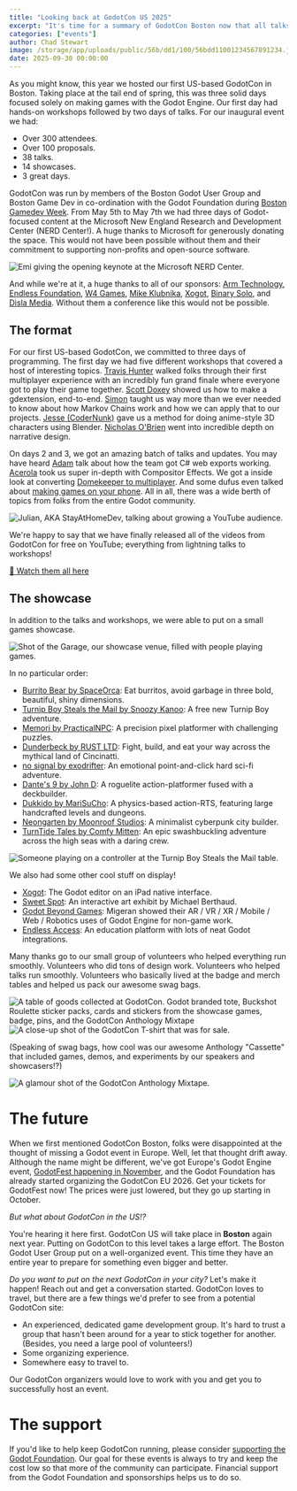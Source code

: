 ```yaml
---
title: "Looking back at GodotCon US 2025"
excerpt: "It's time for a summary of GodotCon Boston now that all talks are available on Youtube."
categories: ["events"]
author: Chad Stewart
image: /storage/app/uploads/public/56b/dd1/100/56bdd11001234567891234.jpg
date: 2025-09-30 00:00:00
---
```


As you might know, this year we hosted our first US-based GodotCon in Boston. Taking place at the tail end of spring, this was three solid days focused solely on making games with the Godot Engine. Our first day had hands-on workshops followed by two days of talks. For our inaugural event we had:

* Over 300 attendees.
* Over 100 proposals.
* 38 talks.
* 14 showcases.
* 3 great days.

GodotCon was run by members of the Boston Godot User Group and Boston Game Dev in co-ordination with the Godot Foundation during [Boston Gamedev Week](https://gamedev.boston/). From May 5th to May 7th we had three days of Godot-focused content at the Microsoft New England Research and Development Center (NERD Center!). A huge thanks to Microsoft for generously donating the space. This would not have been possible without them and their commitment to supporting non-profits and open-source software.

![Emi giving the opening keynote at the Microsoft NERD Center.](/storage/app/uploads/public/56b/dd1/100/56bdd110020250506091817.webp)

And while we're at it, a huge thanks to all of our sponsors: [Arm Technology](https://www.arm.com/), [Endless Foundation](https://www.endlessglobal.com/the-endless-foundation), [W4 Games](https://www.w4games.com/), [Mike Klubnika](https://mikeklubnika.com/), [Xogot](https://xogot.com/), [Binary Solo](https://www.binarysolo.com), and [Disla Media](https://dislamedia.com/). Without them a conference like this would not be possible.

## The format

For our first US-based GodotCon, we committed to three days of programming. The first day we had five different workshops that covered a host of interesting topics. [Travis Hunter](https://www.youtube.com/watch?v=tK2ACXUGcrY) walked folks through their first multiplayer experience with an incredibly fun grand finale where everyone got to play their game together. [Scott Doxey](https://www.youtube.com/watch?v=JqL_oZ9SG7Q) showed us how to make a gdextension, end-to-end. [Simon](https://www.youtube.com/watch?v=wWD7OCx7tNs) taught us way more than we ever needed to know about how Markov Chains work and how we can apply that to our projects. [Jesse (CoderNunk)](https://www.youtube.com/watch?v=k1GvvrkIq-8) gave us a method for doing anime-style 3D characters using Blender. [Nicholas O'Brien](https://www.youtube.com/watch?v=f0CsbuHDr44) went into incredible depth on narrative design.

On days 2 and 3, we got an amazing batch of talks and updates. You may have heard [Adam](https://www.youtube.com/watch?v=u_WMJG0menc) talk about how the team got C# web exports working. [Acerola](https://www.youtube.com/watch?v=fiyf4XPanf4) took us super in-depth with Compositor Effects. We got a inside look at converting [Domekeeper to multiplayer](https://www.youtube.com/watch?v=MEZoKKAoUAU). And some dufus even talked about [making games on your phone](https://www.youtube.com/watch?v=qoCWp_oP9Ng). All in all, there was a wide berth of topics from folks from the entire Godot community.

![Julian, AKA StayAtHomeDev, talking about growing a YouTube audience.](/storage/app/uploads/public/56b/dd1/100/56bdd11001234567891233.webp)

We're happy to say that we have finally released all of the videos from GodotCon for free on YouTube;  everything from lightning talks to workshops!

[🔗 Watch them all here](https://www.youtube.com/watch?v=fiyf4XPanf4&list=PLeG_dAglpVo5oOrjQqDTMQadVDqe1Zsom)

## The showcase

In addition to the talks and workshops, we were able to put on a small games showcase. 

![Shot of the Garage, our showcase venue, filled with people playing games.](/storage/app/uploads/public/56b/dd1/100/56bdd1100171748217.jpg)

In no particular order:

* [Burrito Bear by SpaceOrca](https://store.steampowered.com/app/1941420/Burrito_Bear/): Eat burritos, avoid garbage in three bold, beautiful, shiny dimensions.
* [Turnip Boy Steals the Mail by Snoozy Kanoo](https://store.steampowered.com/app/3660860/Turnip_Boy_Steals_the_Mail/): A free new Turnip Boy adventure.
* [Memori by PracticalNPC](https://store.steampowered.com/app/1712700/Memori/): A precision pixel platformer with challenging puzzles.
* [Dunderbeck by RUST LTD](https://store.steampowered.com/app/2477750/Dunderbeck/): Fight, build, and eat your way across the mythical land of Cincinatti. 
* [no signal by exodrifter](https://store.steampowered.com/app/2840590/no_signal/): An emotional point-and-click hard sci-fi adventure.
* [Dante's 9 by John D](https://store.steampowered.com/app/3293350/Dantes_9/): A roguelite action-platformer fused with a deckbuilder.
* [Dukkido by MariSuCho](https://store.steampowered.com/app/3186280/Dukkido/): A physics-based action-RTS, featuring large handcrafted levels and dungeons.
* [Neongarten by Moonroof Studios](https://store.steampowered.com/app/3211750/Neongarten/): A minimalist cyberpunk city builder.
* [TurnTide Tales by Comfy Mitten](https://www.comfymitten.games/devlog/turntide-tales): An epic swashbuckling adventure across the high seas with a daring crew.

![Someone playing on a controller at the Turnip Boy Steals the Mail table.](/storage/app/uploads/public/56b/dd1/100/56bdd11005214.webp)

We also had some other cool stuff on display!
* [Xogot](https://xogot.com/): The Godot editor on an iPad native interface.
* [Sweet Spot](https://www.youtube.com/watch?v=b-NQg4g9o0Q): An interactive art exhibit by Michael Berthaud.
* [Godot Beyond Games](https://migeran.com/): Migeran showed their AR / VR / XR / Mobile / Web / Robotics uses of Godot Engine for non-game work.
* [Endless Access](https://www.endlessglobal.com/foundation/access): An education platform with lots of neat Godot integrations.

Many thanks go to our small group of volunteers who helped everything run smoothly. Volunteers who did tons of design work. Volunteers who helped talks run smoothly. Volunteers who basically lived at the badge and merch tables and helped us pack our awesome swag bags. 

![A table of goods collected at GodotCon. Godot branded tote, Buckshot Roulette sticker packs, cards and stickers from the showcase games, badge, pins, and the GodotCon Anthology Mixtape](/storage/app/uploads/public/56b/dd1/100/56bdd110020250508221757.webp)![A close-up shot of the GodotCon T-shirt that was for sale.](/storage/app/uploads/public/56b/dd1/100/56bdd11005193.webp)

(Speaking of swag bags, how cool was our awesome Anthology "Cassette" that included games, demos, and experiments by our speakers and showcasers!?)

![A glamour shot of the GodotCon Anthology Mixtape.](/storage/app/uploads/public/56b/dd1/100/56bdd110020250506231922551.webp)

# The future

When we first mentioned GodotCon Boston, folks were disappointed at the thought of missing a Godot event in Europe. Well, let that thought drift away. Although the name might be different, we've got Europe's Godot Engine event, [GodotFest happening in November](https://godotfest.com/), and the Godot Foundation has already started organizing the GodotCon EU 2026. Get your tickets for GodotFest now! The prices were just lowered, but they go up starting in October.

*But what about GodotCon in the US!?*

You're hearing it here first. GodotCon US will take place in **Boston** again next year. Putting on GodotCon to this level takes a large effort. The Boston Godot User Group put on a well-organized event. This time they have an entire year to prepare for something even bigger and better.

*Do you want to put on the next GodotCon in your city?* Let's make it happen! Reach out and get a conversation started. GodotCon loves to travel, but there are a few things we'd prefer to see from a potential GodotCon site:

* An experienced, dedicated game development group. It's hard to trust a group that hasn't been around for a year to stick together for another. (Besides, you need a large pool of volunteers!)
* Some organizing experience.
* Somewhere easy to travel to.

Our GodotCon organizers would love to work with you and get you to successfully host an event.

# The support

If you'd like to help keep GodotCon running, please consider [supporting the Godot Foundation](https://fund.godotengine.org/). Our goal for these events is always to try and keep the cost low so that more of the community can participate. Financial support from the Godot Foundation and sponsorships helps us to do so.